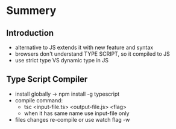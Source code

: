 # Summery

## Introduction

-  alternative to JS extends it with new feature and syntax
-  browsers don't understand TYPE SCRIPT, so it compiled to JS
-  use strict type VS dynamic type in JS

## Type Script Compiler

-  install globally -> npm install -g typescript
-  compile command:
   -  tsc \<input-file.ts> \<output-file.js> \<flag>
   -  when it has same name use input-file only
-  files changes re-compile or use watch flag -w

